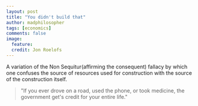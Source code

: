 ```yaml
---
layout: post
title: "You didn't build that"
author: madphilosopher
tags: [economics]
comments: false
image:
  feature:
  credit: Jon Roelofs
---
```


A variation of the Non Sequitur(affirming the consequent) fallacy by which one confuses the source of resources used for construction with the source of the construction itself.

> "If you ever drove on a road, used the phone, or took medicine, the government get's credit for your entire life."

